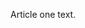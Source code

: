 <!--
{
  "layout": "article",
  "title": "Article Five",
  "date": "2013-10-05",
  "tags": ["foo"]
}
-->

Article one text.
